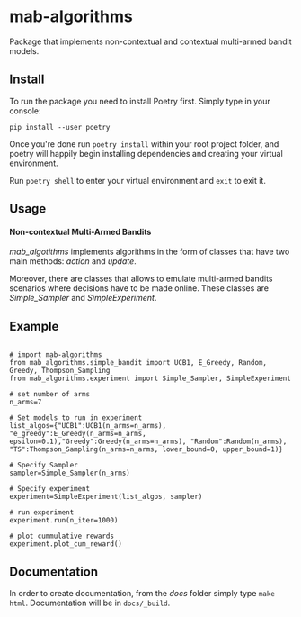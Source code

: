 # mab-algorithms

Package that implements non-contextual and contextual multi-armed bandit models.

## Install

To run the package you need to install Poetry first. Simply type in your console:

`pip install --user poetry`

Once you're done run `poetry install` within your root project folder, and poetry will happily begin installing
dependencies and creating your virtual environment.

Run `poetry shell` to enter your virtual environment and `exit` to exit it.

## Usage

#### Non-contextual Multi-Armed Bandits

_mab_algotithms_ implements algorithms in the form of classes that have two main methods: _action_ and _update_.

Moreover, there are classes that allows to emulate multi-armed bandits scenarios where decisions have to be made online. These classes are _Simple_Sampler_ and _SimpleExperiment_.

## Example

```

# import mab-algorithms
from mab_algorithms.simple_bandit import UCB1, E_Greedy, Random, Greedy, Thompson_Sampling
from mab_algorithms.experiment import Simple_Sampler, SimpleExperiment

# set number of arms
n_arms=7

# Set models to run in experiment
list_algos={"UCB1":UCB1(n_arms=n_arms), "e_greedy":E_Greedy(n_arms=n_arms, epsilon=0.1),"Greedy":Greedy(n_arms=n_arms), "Random":Random(n_arms), "TS":Thompson_Sampling(n_arms=n_arms, lower_bound=0, upper_bound=1)}

# Specify Sampler
sampler=Simple_Sampler(n_arms)

# Specify experiment
experiment=SimpleExperiment(list_algos, sampler)

# run experiment
experiment.run(n_iter=1000)

# plot cummulative rewards
experiment.plot_cum_reward()

```

## Documentation
 In order to create documentation, from the _docs_ folder simply type `make html`. Documentation will be in `docs/_build`.
